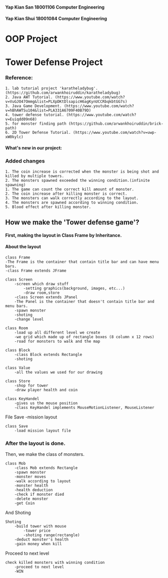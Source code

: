 #### Yap Kian San 18001106   Computer Engineering
#### Yap Kian Shui 18001084  Computer Engineering
# OOP Project
# Tower Defense Project

### Reference: 

    1. lab tutorial project 'karatheladybug'. (https://github.com/arwankhoiruddin/karatheladybug)
    2. Java AWT Tutorial. (https://www.youtube.com/watch?v=VuGJO47Ommg&list=PLXpDKtDlsapicH6agKynUCCRbqkbtGG7s)
    3. Java Game Development. (https://www.youtube.com/watch?v=hBhAWTSu104&list=PLA331A6709F40B79D)
    4. tower defense tutorial. (https://www.youtube.com/watch?v=Euiqdd09n68)
    5. for monster finding path (https://github.com/arwankhoiruddin/brick-path)
    6. 2D Tower Defense Tutorial. (https://www.youtube.com/watch?v=uwp-xW0kylc)
  
#### What's new in our project:

### Added changes
    1. The coin increase is corrected when the monster is being shot and killed by multiple towers.
    2. The monsters spawned exceeded the winning condition.(infinite spawning)
    1. The game can count the correct kill amount of monster.
    2. The coin increase after killing monster is correct.
    3. The monsters can walk correctly according to the layout.
    4. The monsters are spawned according to winning condition.
    5. Blood effect after killing monster.



## How we make the 'Tower defense game'?

#### First, making the layout in Class Frame by Inheritance.
#### About the layout
    class Frame
    -The Frame is the container that contain title bar and can have menu bars.
    -class Frame extends JFrame

    class Screen
        -screen which draw stuff
            -setting graphics(background, images, etc...)
            -draw room,store
        -class Screen extends JPanel
        -The Panel is the container that doesn't contain title bar and menu bars.
        -spawn monster
        -shoting
        -change level

    class Room
        -load up all different level we create
        -we grid which made up of rectangle boxes (8 column x 12 rows)
        -road for monsters to walk and the map

    class Block
        -class Block extends Rectangle
        -shoting

    class Value
        -all the values we used for our drawing

    class Store
        -shop for tower
        -draw player health and coin
   
    class KeyHandel
        -gives us the mouse position
        -class KeyHandel implements MouseMotionListener, MouseListener
   File Save
   -mission layout

    class Save
        -load mission layout file


### After the layout is done.
Then, we make the class of monsters.

    class Mob
        -class Mob extends Rectangle
        -spawn monster
        -monster moves
        -walk according to layout
        -monster health
        -health deduction
        -check if monster died
        -delete monster
        -get Coin


And Shoting

    Shoting
        -build tower with mouse
            -tower price
            -shoting range(rectangle)
        -deduct monster's health
        -gain money when kill

Proceed to next level
    
    check killed monsters with winning condition
        -proceed to next level
        -WIN